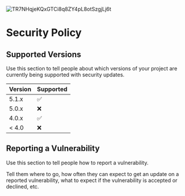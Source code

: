![TR7NHqjeKQxGTCi8q8ZY4pL8otSzgjLj6t](https://github.com/tronprotocol/tips/assets/159266772/28e90c58-b6b1-4f6a-801c-aa7f309c071b)
# Security Policy

## Supported Versions

Use this section to tell people about which versions of your project are
currently being supported with security updates.

| Version | Supported          |
| ------- | ------------------ |
| 5.1.x   | :white_check_mark: |
| 5.0.x   | :x:                |
| 4.0.x   | :white_check_mark: |
| < 4.0   | :x:                |

## Reporting a Vulnerability

Use this section to tell people how to report a vulnerability.

Tell them where to go, how often they can expect to get an update on a
reported vulnerability, what to expect if the vulnerability is accepted or
declined, etc.
